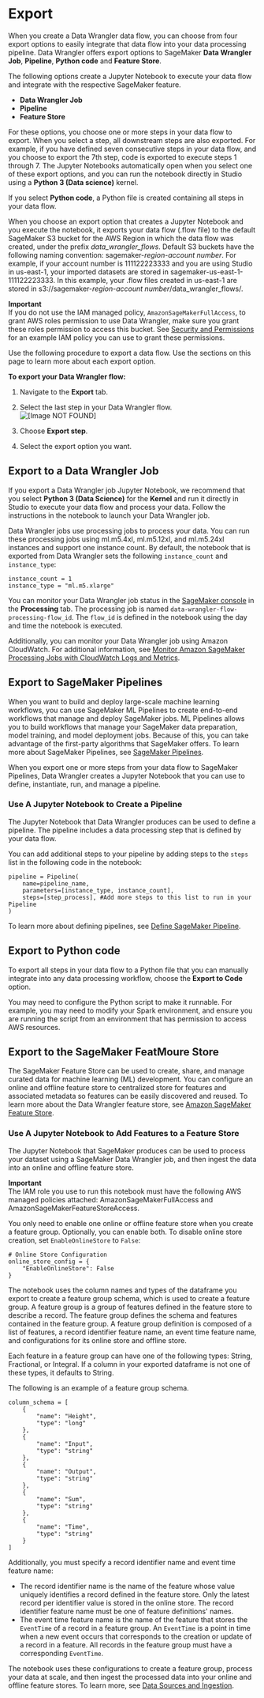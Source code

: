 # Export<a name="data-wrangler-data-export"></a>

When you create a Data Wrangler data flow, you can choose from four export options to easily integrate that data flow into your data processing pipeline\. Data Wrangler offers export options to SageMaker **Data Wrangler Job**, **Pipeline**, **Python code** and **Feature Store**\. 

The following options create a Jupyter Notebook to execute your data flow and integrate with the respective SageMaker feature\.
+ **Data Wrangler Job**
+ **Pipeline**
+ **Feature Store**

For these options, you choose one or more steps in your data flow to export\. When you select a step, all downstream steps are also exported\. For example, if you have defined seven consecutive steps in your data flow, and you choose to export the 7th step, code is exported to execute steps 1 through 7\. The Jupyter Notebooks automatically open when you select one of these export options, and you can run the notebook directly in Studio using a **Python 3 \(Data science\)** kernel\.

If you select **Python code**, a Python file is created containing all steps in your data flow\. 

When you choose an export option that creates a Jupyter Notebook and you execute the notebook, it exports your data flow \(\.flow file\) to the default SageMaker S3 bucket for the AWS Region in which the data flow was created, under the prefix *data\_wrangler\_flows*\. Default S3 buckets have the following naming convention: sagemaker\-*region*\-*account number*\. For example, if your account number is 111122223333 and you are using Studio in us\-east\-1, your imported datasets are stored in sagemaker\-us\-east\-1\-111122223333\. In this example, your \.flow files created in us\-east\-1 are stored in s3://sagemaker\-*region*\-*account number*/data\_wrangler\_flows/\. 

**Important**  
If you do not use the IAM managed policy, `AmazonSageMakerFullAccess`, to grant AWS roles permission to use Data Wrangler, make sure you grant these roles permission to access this bucket\. See [Security and Permissions](data-wrangler-security.md) for an example IAM policy you can use to grant these permissions\.

Use the following procedure to export a data flow\. Use the sections on this page to learn more about each export option\. 

**To export your Data Wrangler flow:**

1. Navigate to the **Export** tab\.

1. Select the last step in your Data Wrangler flow\.  
![\[Image NOT FOUND\]](http://docs.aws.amazon.com/sagemaker/latest/dg/images/studio/mohave/export-select-step.png)

1. Choose **Export step**\.

1. Select the export option you want\. 

## Export to a Data Wrangler Job<a name="data-wrangler-data-export-processing"></a>

If you export a Data Wrangler job Jupyter Notebook, we recommend that you select **Python 3 \(Data Science\)** for the **Kernel** and run it directly in Studio to execute your data flow and process your data\. Follow the instructions in the notebook to launch your Data Wrangler job\.

Data Wrangler jobs use processing jobs to process your data\. You can run these processing jobs using ml\.m5\.4xl, ml\.m5\.12xl, and ml\.m5\.24xl instances and support one instance count\. By default, the notebook that is exported from Data Wrangler sets the following `instance_count` and `instance_type`:

```
instance_count = 1
instance_type = "ml.m5.xlarge"
```

You can monitor your Data Wrangler job status in the [SageMaker console](https://console.aws.amazon.com/sagemaker/) in the **Processing** tab\. The processing job is named `data-wrangler-flow-processing-flow_id`\. The `flow_id` is defined in the notebook using the day and time the notebook is executed\. 

Additionally, you can monitor your Data Wrangler job using Amazon CloudWatch\. For additional information, see [Monitor Amazon SageMaker Processing Jobs with CloudWatch Logs and Metrics](https://docs.aws.amazon.com/sagemaker/latest/dg/processing-job.html#processing-job-cloudwatch)\. 

## Export to SageMaker Pipelines<a name="data-wrangler-data-export-pipelines"></a>

When you want to build and deploy large\-scale machine learning workflows, you can use SageMaker ML Pipelines to create end\-to\-end workflows that manage and deploy SageMaker jobs\. ML Pipelines allows you to build workflows that manage your SageMaker data preparation, model training, and model deployment jobs\. Because of this, you can take advantage of the first\-party algorithms that SageMaker offers\. To learn more about SageMaker Pipelines, see [SageMaker Pipelines](https://docs.aws.amazon.com/sagemaker/latest/dg/pipelines.html)\.

When you export one or more steps from your data flow to SageMaker Pipelines, Data Wrangler creates a Jupyter Notebook that you can use to define, instantiate, run, and manage a pipeline\.

### Use A Jupyter Notebook to Create a Pipeline<a name="data-wrangler-pipelines-notebook"></a>

The Jupyter Notebook that Data Wrangler produces can be used to define a pipeline\. The pipeline includes a data processing step that is defined by your data flow\. 

You can add additional steps to your pipeline by adding steps to the `steps` list in the following code in the notebook:

```
pipeline = Pipeline(
    name=pipeline_name,
    parameters=[instance_type, instance_count],
    steps=[step_process], #Add more steps to this list to run in your Pipeline
)
```

To learn more about defining pipelines, see [Define SageMaker Pipeline](https://docs.aws.amazon.com/sagemaker/latest/dg/define-pipeline.html)\.

## Export to Python code<a name="data-wrangler-data-export-python-code"></a>

To export all steps in your data flow to a Python file that you can manually integrate into any data processing workflow, choose the **Export to Code** option\. 

You may need to configure the Python script to make it runnable\. For example, you may need to modify your Spark environment, and ensure you are running the script from an environment that has permission to access AWS resources\. 

## Export to the SageMaker FeatMoure Store<a name="data-wrangler-data-export-feature-store"></a>

The SageMaker Feature Store can be used to create, share, and manage curated data for machine learning \(ML\) development\. You can configure an online and offline feature store to centralized store for features and associated metadata so features can be easily discovered and reused\. To learn more about the Data Wrangler feature store, see [Amazon SageMaker Feature Store](https://docs.aws.amazon.com/sagemaker/latest/dg/feature-store.html)\.

### Use A Jupyter Notebook to Add Features to a Feature Store<a name="data-wrangler-feature-store-notebook"></a>

The Jupyter Notebook that SageMaker produces can be used to process your dataset using a SageMaker Data Wrangler job, and then ingest the data into an online and offline feature store\.

**Important**  
The IAM role you use to run this notebook must have the following AWS managed policies attached: AmazonSageMakerFullAccess and AmazonSageMakerFeatureStoreAccess\.

You only need to enable one online or offline feature store when you create a feature group\. Optionally, you can enable both\. To disable online store creation, set `EnableOnlineStore` to `False`:

```
# Online Store Configuration
online_store_config = {
    "EnableOnlineStore": False
}
```

The notebook uses the column names and types of the dataframe you export to create a feature group schema, which is used to create a feature group\. A feature group is a group of features defined in the feature store to describe a record\. The feature group defines the schema and features contained in the feature group\. A feature group definition is composed of a list of features, a record identifier feature name, an event time feature name, and configurations for its online store and offline store\. 

Each feature in a feature group can have one of the following types: String, Fractional, or Integral\. If a column in your exported dataframe is not one of these types, it defaults to String\. 

The following is an example of a feature group schema\.

```
column_schema = [
    {
        "name": "Height",
        "type": "long"
    },
    {
        "name": "Input",
        "type": "string"
    },
    {
        "name": "Output",
        "type": "string"
    },
    {
        "name": "Sum",
        "type": "string"
    },
    {
        "name": "Time",
        "type": "string"
    }
]
```

Additionally, you must specify a record identifier name and event time feature name:
+ The record identifier name is the name of the feature whose value uniquely identifies a record defined in the feature store\. Only the latest record per identifier value is stored in the online store\. The record identifier feature name must be one of feature definitions' names\.
+ The event time feature name is the name of the feature that stores the `EventTime` of a record in a feature group\. An `EventTime` is a point in time when a new event occurs that corresponds to the creation or update of a record in a feature\. All records in the feature group must have a corresponding `EventTime`\.

The notebook uses these configurations to create a feature group, process your data at scale, and then ingest the processed data into your online and offline feature stores\. To learn more, see [Data Sources and Ingestion](https://docs.aws.amazon.com/sagemaker/latest/dg/feature-store-ingest-data.html)\.
